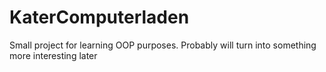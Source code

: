 # KaterComputerladen
 Small project for learning OOP purposes. Probably will turn into something more interesting later
